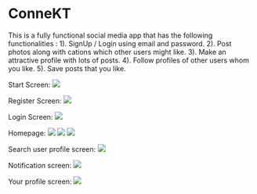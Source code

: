 # ConneKT
This is a fully functional social media app that has the following functionalities :
  1). SignUp / Login using email and password.
  2). Post photos along with cations which other users might like.
  3). Make an attractive profile with lots of posts.
  4). Follow profiles of other users whom you like.
  5). Save posts that you like.
  
  Start Screen:
  ![](Images/1629101810453.jpeg)
  
  Register Screen:
  ![](Images/1629101810428.jpeg)
  
  Login Screen:
  ![](Images/1629101810440.jpeg)
  
  Homepage:
  ![](Images/1629101810526.jpeg)
  ![](Images/1629101810514.jpeg)
  ![](Images/1629101810502.jpeg)
  
  Search user profile screen:
  ![](Images/1629101810489.jpeg)
  
  Notification screen:
  ![](Images/1629101810477.jpeg)
  
  Your profile screen:
  ![](Images/1629101810465.jpeg)
